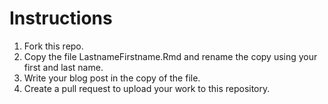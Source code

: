 # Instructions

1. Fork this repo. 
2. Copy the file LastnameFirstname.Rmd and rename the copy using your first and last name.
3. Write your blog post in the copy of the file.
4. Create a pull request to upload your work to this repository.

